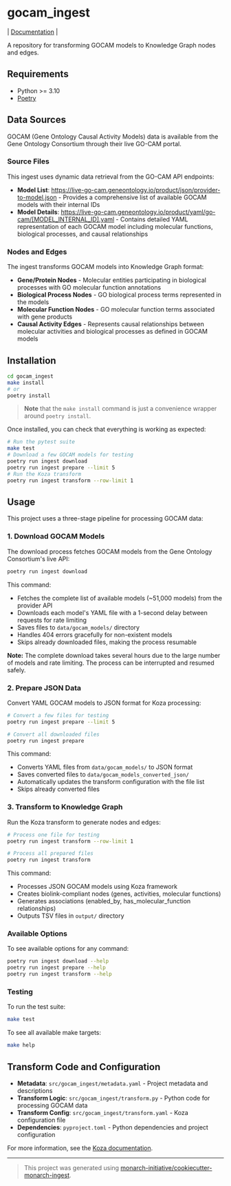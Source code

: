 # gocam_ingest

| [Documentation](https://monarch-initiative.github.io/gocam_ingest) |

A repository for transforming GOCAM models to Knowledge Graph nodes and edges.

## Requirements

- Python >= 3.10
- [Poetry](https://python-poetry.org/docs/#installation)

## Data Sources

GOCAM (Gene Ontology Causal Activity Models) data is available from the Gene Ontology Consortium through their live GO-CAM portal.

### Source Files
This ingest uses dynamic data retrieval from the GO-CAM API endpoints:
  - **Model List**: https://live-go-cam.geneontology.io/product/json/provider-to-model.json - Provides a comprehensive list of available GOCAM models with their internal IDs
  - **Model Details**: https://live-go-cam.geneontology.io/product/yaml/go-cam/[MODEL_INTERNAL_ID].yaml - Contains detailed YAML representation of each GOCAM model including molecular functions, biological processes, and causal relationships

### Nodes and Edges
The ingest transforms GOCAM models into Knowledge Graph format:
 - **Gene/Protein Nodes** - Molecular entities participating in biological processes with GO molecular function annotations
 - **Biological Process Nodes** - GO biological process terms represented in the models
 - **Molecular Function Nodes** - GO molecular function terms associated with gene products
 - **Causal Activity Edges** - Represents causal relationships between molecular activities and biological processes as defined in GOCAM models

## Installation

```bash
cd gocam_ingest
make install
# or
poetry install
```

> **Note** that the `make install` command is just a convenience wrapper around `poetry install`.

Once installed, you can check that everything is working as expected:

```bash
# Run the pytest suite
make test
# Download a few GOCAM models for testing
poetry run ingest download
poetry run ingest prepare --limit 5
# Run the Koza transform
poetry run ingest transform --row-limit 1
```

## Usage

This project uses a three-stage pipeline for processing GOCAM data:

### 1. Download GOCAM Models

The download process fetches GOCAM models from the Gene Ontology Consortium's live API:

```bash
poetry run ingest download
```

This command:
- Fetches the complete list of available models (~51,000 models) from the provider API
- Downloads each model's YAML file with a 1-second delay between requests for rate limiting
- Saves files to `data/gocam_models/` directory
- Handles 404 errors gracefully for non-existent models
- Skips already downloaded files, making the process resumable

**Note:** The complete download takes several hours due to the large number of models and rate limiting. The process can be interrupted and resumed safely.

### 2. Prepare JSON Data

Convert YAML GOCAM models to JSON format for Koza processing:

```bash
# Convert a few files for testing
poetry run ingest prepare --limit 5

# Convert all downloaded files
poetry run ingest prepare
```

This command:
- Converts YAML files from `data/gocam_models/` to JSON format
- Saves converted files to `data/gocam_models_converted_json/`
- Automatically updates the transform configuration with the file list
- Skips already converted files

### 3. Transform to Knowledge Graph

Run the Koza transform to generate nodes and edges:

```bash
# Process one file for testing
poetry run ingest transform --row-limit 1

# Process all prepared files
poetry run ingest transform
```

This command:
- Processes JSON GOCAM models using Koza framework
- Creates biolink-compliant nodes (genes, activities, molecular functions)
- Generates associations (enabled_by, has_molecular_function relationships)
- Outputs TSV files in `output/` directory

### Available Options

To see available options for any command:

```bash
poetry run ingest download --help
poetry run ingest prepare --help
poetry run ingest transform --help
```

### Testing

To run the test suite:

```bash
make test
```

To see all available make targets:

```bash
make help
```

## Transform Code and Configuration

- **Metadata**: `src/gocam_ingest/metadata.yaml` - Project metadata and descriptions
- **Transform Logic**: `src/gocam_ingest/transform.py` - Python code for processing GOCAM data
- **Transform Config**: `src/gocam_ingest/transform.yaml` - Koza configuration file
- **Dependencies**: `pyproject.toml` - Python dependencies and project configuration

For more information, see the [Koza documentation](https://koza.monarchinitiative.org).

---

> This project was generated using [monarch-initiative/cookiecutter-monarch-ingest](https://github.com/monarch-initiative/cookiecutter-monarch-ingest).